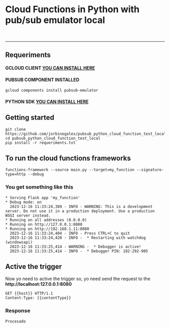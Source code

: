 # Cloud Functions in Python with pub/sub emulator local

<br/>

---

## Requeriments

#### GCLOUD CLIENT [YOU CAN INSTALL HERE](https://cloud.google.com/sdk/docs/install) <br>
#### PUBSUB COMPONENT INSTALLED 
```
gcloud components install pubsub-emulator
```
#### PYTHON SDK [YOU CAN INSTALL HERE](https://www.python.org/downloads/)

## Getting started

```
git clone https://github.com/jorbinogales/pubsub_python_cloud_function_test_local
cd pubsub_python_cloud_function_test_local
pip install -r requeriments.txt
```

## To run the cloud functions frameworks

```
functions-framework --source main.py --target=my_function --signature-type=http --debug
```

### You get something like this

```
* Serving Flask app 'my_function'
* Debug mode: on
  2023-12-16 11:33:24,389 - INFO - WARNING: This is a development server. Do not use it in a production deployment. Use a production WSGI server instead.
* Running on all addresses (0.0.0.0)
* Running on http://127.0.0.1:8080
* Running on http://192.168.1.11:8080
  2023-12-16 11:33:24,404 - INFO - Press CTRL+C to quit
  2023-12-16 11:33:24,420 - INFO -  * Restarting with watchdog (windowsapi)
  2023-12-16 11:33:25,414 - WARNING -  * Debugger is active!
  2023-12-16 11:33:25,414 - INFO -  * Debugger PIN: 182-292-905
```

## Active the trigger

Now yo need to active the trigger so, yo need send the request to the <strong> http://localhost:127.0.0.1:8080</strong> 

```
GET {{host}} HTTP/1.1
Content-Type: {{contentType}}
```

### Response
```
Procesado
```